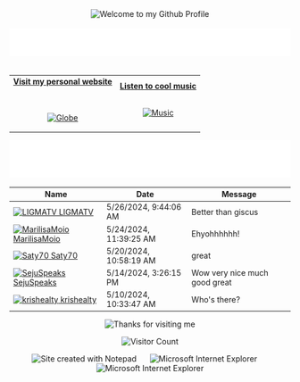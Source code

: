 <!-- "Hero" Header -->
<div align="center">
  <img src="https://github.com/BrunnerLivio/brunnerlivio/blob/master/images/welcome.png?raw=true" style="max-width: 100%;" alt="Welcome to my Github Profile" />
  <br />
  <br />
  <img height="50" alt="My Name is Livio and I like Node.js" src="images/personal_note.svg" />
  <br />
  <br />

</div>

<!-- Social -->
<table width="100%" align="center">
<tr>
<td align="center">
<a href="https://brunnerliv.io">
<strong>Visit my personal website </strong>
<br />
<br />
<br />

<p>

<img alt="Globe" height="80" src="images/globe.gif">
</a>
</p>

</td>


<td align="center">
<a href="https://www.youtube.com/watch?v=3YxaaGgTQYM&ab_channel=EvanescenceVEVO">
<strong>Listen to cool music</strong>
<br />
<br />


<p>
<img height="100" alt="Music" src="images/music.gif"> 
</a>
</p>

</td>
</tr>
</table>

<div align="center">
<a href="https://github.com/BrunnerLivio/brunnerlivio/issues/62#issuecomment-new"><img src="images/guestbook.svg"></a> 
</div>

<!-- Guestbook -->
| Name | Date | Message |
|---|---|---|
| <a href="https://github.com/LIGMATV"><img width="24" src="https://avatars.githubusercontent.com/u/143163098?s=24&u=95cbea74a8ada5b653ff8209e1144712be28814b&v=4" alt="LIGMATV" /> LIGMATV</a> |5/26/2024, 9:44:06 AM|Better than giscus|
| <a href="https://github.com/MarilisaMoio"><img width="24" src="https://avatars.githubusercontent.com/u/154764280?s=24&u=fe38eff59757fb97a2e3228ac097c0d3ab6b1457&v=4" alt="MarilisaMoio" /> MarilisaMoio</a> |5/24/2024, 11:39:25 AM|Ehyohhhhhh!|
| <a href="https://github.com/Saty70"><img width="24" src="https://avatars.githubusercontent.com/u/100141945?s=24&v=4" alt="Saty70" /> Saty70</a> |5/20/2024, 10:58:19 AM|great|
| <a href="https://github.com/SejuSpeaks"><img width="24" src="https://avatars.githubusercontent.com/u/80376392?s=24&u=c9d997650a8c16fb38d25d90d43449bd8e3cffd3&v=4" alt="SejuSpeaks" /> SejuSpeaks</a> |5/14/2024, 3:26:15 PM|Wow very nice much good great|
| <a href="https://github.com/krishealty"><img width="24" src="https://avatars.githubusercontent.com/u/93068820?s=24&u=2de3798de77942d293813427495372ae67829716&v=4" alt="krishealty" /> krishealty</a> |5/10/2024, 10:33:47 AM|Who's there?|
<!-- /Guestbook -->

<!-- Footer -->

<div align="center">

<img height="120" alt="Thanks for visiting me" width="100%" src="https://raw.githubusercontent.com/BrunnerLivio/brunnerlivio/master/images/marquee.svg" />
<br />

![Visitor Count](https://profile-counter.glitch.me/brunnerlivio/count.svg)


<img src="https://raw.githubusercontent.com/BrunnerLivio/brunnerlivio/master/images/notepad.gif" alt="Site created with Notepad" height="30" />
<!-- "margin-right: whatever;" -->
<span>&nbsp;&nbsp;&nbsp;&nbsp;</span>  
<img src="https://raw.githubusercontent.com/BrunnerLivio/brunnerlivio/master/images/ie_logo.gif" alt="Microsoft Internet Explorer" />
<span>&nbsp;&nbsp;&nbsp;&nbsp;</span>  
<img src="https://raw.githubusercontent.com/BrunnerLivio/brunnerlivio/master/images/noframes.gif" alt="Microsoft Internet Explorer" />

</div>
